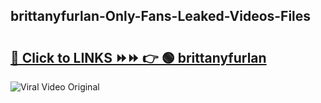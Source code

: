 
 ## brittanyfurlan-Only-Fans-Leaked-Videos-Files

# <h2><a href="https://mediaupload.pro?brittanyfurlan">🔗 Click to LINKS ⏩⏩ 👉 🟢 brittanyfurlan </a></h2>

<a href="https://mediaupload.pro?brittanyfurlan" rel="nofollow" data-target="animated-image.originalLink"><img src="https://i.ibb.co.com/xMMVF88/686577567.gif" alt="Viral Video Original" style="max-width: 100%; display: inline-block;" data-target="animated-image.originalImage"></a>